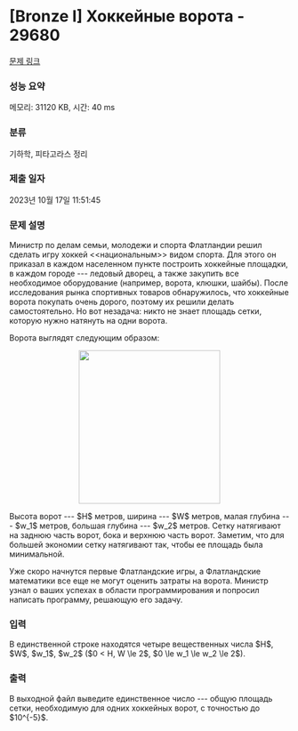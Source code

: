 # [Bronze I] Хоккейные ворота - 29680 

[문제 링크](https://www.acmicpc.net/problem/29680) 

### 성능 요약

메모리: 31120 KB, 시간: 40 ms

### 분류

기하학, 피타고라스 정리

### 제출 일자

2023년 10월 17일 11:51:45

### 문제 설명

<p>Министр по делам семьи, молодежи и спорта Флатландии решил сделать игру хоккей <<национальным>> видом спорта. Для этого он приказал в каждом населенном пункте построить хоккейные площадки, в каждом городе --- ледовый дворец, а также закупить все необходимое оборудование (например, ворота, клюшки, шайбы). После исследования рынка спортивных товаров обнаружилось, что хоккейные ворота покупать очень дорого, поэтому их решили делать самостоятельно. Но вот незадача: никто не знает площадь сетки, которую нужно натянуть на одни ворота.</p>

<p>Ворота выглядят следующим образом:</p>

<p style="text-align: center;"><img alt="" src="" style="width: 254px; height: 276px;"></p>

<p>Высота ворот --- $H$ метров, ширина --- $W$ метров, малая глубина --- $w_1$ метров, большая глубина --- $w_2$ метров. Сетку натягивают на заднюю часть ворот, бока и верхнюю часть ворот. Заметим, что для большей экономии сетку натягивают так, чтобы ее площадь была минимальной.</p>

<p>Уже скоро начнутся первые Флатландские игры, а Флатландские математики все еще не могут оценить затраты на ворота. Министр узнал о ваших успехах в области программирования и попросил написать программу, решающую его задачу.</p>

### 입력 

 <p>В единственной строке находятся четыре вещественных числа $H$, $W$, $w_1$, $w_2$ ($0 < H, W \le 2$, $0 \le w_1 \le w_2 \le 2$).</p>

### 출력 

 <p>В выходной файл выведите единственное число --- общую площадь сетки, необходимую для одних хоккейных ворот, с точностью до $10^{-5}$.</p>

